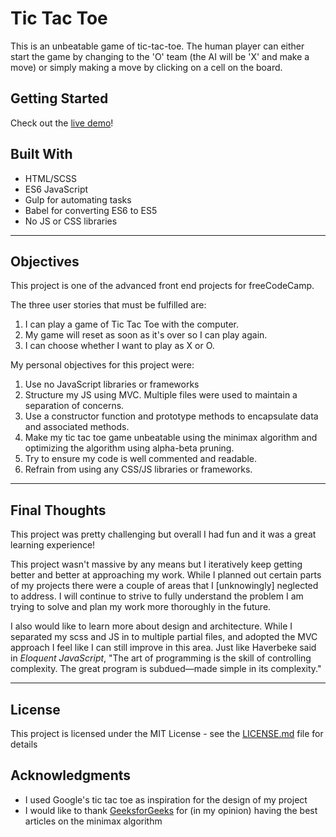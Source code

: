 # Tic Tac Toe

This is an unbeatable game of tic-tac-toe. The human player can either start the game by changing to the 'O' team (the AI will be 'X' and make a move) or simply making a move by clicking on a cell on the board.

## Getting Started

Check out the [live demo](https://ryanjmack.github.io/tic-tac-toe/)!

## Built With

* HTML/SCSS
* ES6 JavaScript
* Gulp for automating tasks
* Babel for converting ES6 to ES5
* No JS or CSS libraries

----

## Objectives
This project is one of the advanced front end projects for freeCodeCamp.

The three user stories that must be fulfilled are:
1. I can play a game of Tic Tac Toe with the computer.
2. My game will reset as soon as it's over so I can play again.
3. I can choose whether I want to play as X or O.


My personal objectives for this project were:

1. Use no JavaScript libraries or frameworks
2. Structure my JS using MVC. Multiple files were used to maintain a separation of concerns.
3. Use a constructor function and prototype methods to encapsulate data and associated methods.
4. Make my tic tac toe game unbeatable using the minimax algorithm and optimizing the algorithm using alpha-beta pruning.
5. Try to ensure my code is well commented and readable.
6. Refrain from using any CSS/JS libraries or frameworks.

---

## Final Thoughts

This project was pretty challenging but overall I had fun and it was a great learning experience!

This project wasn't massive by any means but I iteratively keep getting better and better at approaching my work. While I planned out certain parts of my projects there were a couple of areas that I [unknowingly] neglected to address. I will continue to strive to fully understand the problem I am trying to solve and plan my work more thoroughly in the future.

I also would like to learn more about design and architecture. While I separated my scss and JS in to multiple partial files, and adopted the MVC approach I feel like I can still improve in this area. Just like Haverbeke said in *Eloquent JavaScript*, "The art of programming is the skill of controlling
complexity. The great program is subdued—made simple in its complexity."

---
## License

This project is licensed under the MIT License - see the [LICENSE.md](https://github.com/ryanjmack/tic-tac-toe/blob/master/LICENSE.md) file for details

## Acknowledgments

* I used Google's tic tac toe as inspiration for the design of my project
* I would like to thank [GeeksforGeeks](https://www.geeksforgeeks.org/minimax-algorithm-in-game-theory-set-1-introduction/) for (in my opinion) having the best articles on the minimax algorithm
